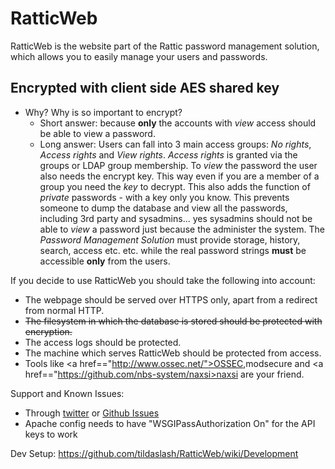 RatticWeb
=========

RatticWeb is the website part of the Rattic password management solution, which allows you to easily manage your users and passwords.

## Encrypted with client side AES shared key

* Why? Why is so important to encrypt?
  * Short answer: because **only** the accounts with *view* access should be able to view a password.
  * Long answer: Users can fall into 3 main access groups: *No rights*, *Access rights* and *View rights*. *Access rights* is granted via the groups or 
LDAP group membership. To *view* the password the user also needs the encrypt key. This way even if you are a member of a group you need the *key* to 
decrypt. This also adds the function of *private* passwords - with a key only you know. 
This prevents someone to dump the database and view all the passwords, including 3rd party and sysadmins... yes sysadmins should not be able to *view* a 
password just because the administer the system. The *Password Management Solution* must provide storage, history, search, access etc. etc. while the real 
password strings **must** be accessible **only** from the users.


If you decide to use RatticWeb you should take the following into account:
* The webpage should be served over HTTPS only, apart from a redirect from normal HTTP.
* ~~The filesystem in which the database is stored should be protected with encryption.~~
* The access logs should be protected.
* The machine which serves RatticWeb should be protected from access.
* Tools like <a href=="http://www.ossec.net/">OSSEC</a>,modsecure and  <a href=="https://github.com/nbs-system/naxsi>naxsi</a> are your friend.

Support and Known Issues:
* Through <a href="http://twitter.com/RatticDB">twitter</a> or <a href="https://github.com/tildaslash/RatticWeb/issues?state=open">Github Issues</a>
* Apache config needs to have "WSGIPassAuthorization On" for the API keys to work  

Dev Setup: <https://github.com/tildaslash/RatticWeb/wiki/Development>

